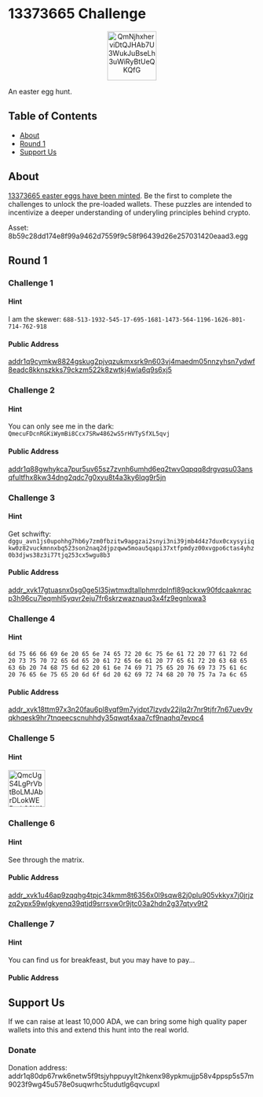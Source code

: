 
# 13373665 Challenge
<p align="center">
<img height="100px" src="https://infura-ipfs.io/ipfs/QmNjhxherviDtQJHAb7U3WukJuBseLh3uWiRyBtUeQKQfG" alt="QmNjhxherviDtQJHAb7U3WukJuBseLh3uWiRyBtUeQKQfG" title="">
</p>

An easter egg hunt.

## Table of Contents  

- [About](#about)
- [Round 1](#round-1)
- [Support Us](#support-us)

## About

[13373665 easter eggs have been minted](https://cardanoscan.io/token/8b59c28dd174e8f99a9462d7559f9c58f96439d26e257031420eaad3.egg). Be the first to complete the challenges to unlock the pre-loaded wallets. These puzzles are intended to incentivize a deeper understanding of underyling principles behind crypto.

Asset: 8b59c28dd174e8f99a9462d7559f9c58f96439d26e257031420eaad3.egg


## Round 1

### Challenge 1

#### Hint
I am the skewer: `688-513-1932-545-17-695-1681-1473-564-1196-1626-801-714-762-918`

#### Public Address

[addr1q9cymkw8824gskug2pjvqzukmxsrk9n603vj4maedm05nnzyhsn7ydwf8eadc8kknszkks79ckzm522k8zwtkj4wla6q9s6xj5](https://cardanoscan.io/address/01704dd9c73aaa885b885064c00b96d9a03b167a7c592aefb96edf49cc44bc27e235c93e7adc1ed69c056b43c5c585ba2956389cbb4aaeff74)

### Challenge 2

#### Hint
You can only see me in the dark: `QmecuFDcnRGKiWymBi8Ccx7SRw4862wS5rHVTySfXL5qvj`

#### Public Address

[addr1q88gwhykca7pur5uv65sz7zvnh6umhd6eq2twv0qpqq8drgvqsu03ansqfultfhx8kw34dng2qdc7g0xyu8t4a3ky6lqg9r5jn](https://cardanoscan.io/address/addr1q88gwhykca7pur5uv65sz7zvnh6umhd6eq2twv0qpqq8drgvqsu03ansqfultfhx8kw34dng2qdc7g0xyu8t4a3ky6lqg9r5jn)

### Challenge 3

#### Hint

Get schwifty: `dggu_avn1js0upohhg7hb6y7zm0fbzitw9apgzai2snyi3ni39jmb4d4z7dux0cxysyiiqkw0z82vuckmnnxbq523son2naq2djpzqww5moau5qapi37xtfpmdyz00xvgpo6ctas4yhz0b3djws38z3i77tjq253cx5wgu8b3`

#### Public Address

[addr_xvk17gtuasnx0sg0ge5l35jwtmxdtallphmrdplnfl89qckxw90fdcaaknracp3h96cu7leqmhl5yqvr2eju7fr6skrzwaznauq3x4fz9egnlxwa3](https://cardanoscan.io/address/addr_xvk17gtuasnx0sg0ge5l35jwtmxdtallphmrdplnfl89qckxw90fdcaaknracp3h96cu7leqmhl5yqvr2eju7fr6skrzwaznauq3x4fz9egnlxwa3)

### Challenge 4

#### Hint
```
6d 75 66 66 69 6e 20 65 6e 74 65 72 20 6c 75 6e 61 72 20 77 61 72 6d 20 73 75 70 72 65 6d 65 20 61 72 65 6e 61 20 77 65 61 72 20 63 68 65 63 6b 20 74 68 75 6d 62 20 61 6e 74 69 71 75 65 20 76 69 73 75 61 6c 20 76 65 6e 75 65 20 6d 6f 6d 20 62 69 72 74 68 20 70 75 7a 7a 6c 65
```

#### Public Address

[addr_xvk18ttm97x3n20fau6pl8vqf9m7yjdpt7lzydv22jlq2r7nr9tjfr7n67uev9vqkhqesk9hr7tnqeecscnuhhdy35qwqt4xaa7cf9naqhq7evpc4](https://cardanoscan.io/address/addr_xvk18ttm97x3n20fau6pl8vqf9m7yjdpt7lzydv22jlq2r7nr9tjfr7n67uev9vqkhqesk9hr7tnqeecscnuhhdy35qwqt4xaa7cf9naqhq7evpc4)

### Challenge 5

#### Hint

<img height="75px" src="https://infura-ipfs.io/ipfs/QmcUgS4LgPrVbtBoLMJAbrDLokWEDxJt36Uj1NHsReTUHh" alt="QmcUgS4LgPrVbtBoLMJAbrDLokWEDxJt36Uj1NHsReTUHh" title="">

### Challenge 6

#### Hint

See through the matrix.

#### Public Address

[addr_xvk1u46ap9zqqhg4tpjc34kmm8t6356x0l9sqw82j0plu905vkkyx7j0jrjzzq2ypx59wlgkyenq39qtjd9srrsvw0r9jtc03a2hdn2g37qtyv9t2](https://cardanoscan.io/address/addr_xvk1u46ap9zqqhg4tpjc34kmm8t6356x0l9sqw82j0plu905vkkyx7j0jrjzzq2ypx59wlgkyenq39qtjd9srrsvw0r9jtc03a2hdn2g37qtyv9t2)

### Challenge 7

#### Hint

You can find us for breakfeast, but you may have to pay...

#### Public Address

## Support Us

If we can raise at least 10,000 ADA, we can bring some high quality paper wallets into this and extend this hunt into the real world.

### Donate
Donation address: addr1q80dp67rwk6netw5f9tsjyhppuyylt2hkenx98ypkmujjp58v4ppsp5s57m9023f9wg45u578e0suqwrhc5tudutlg6qvcupxl

